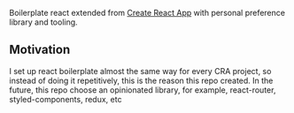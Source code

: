 Boilerplate react extended from [Create React App](https://github.com/facebook/create-react-app) with personal preference library and tooling.

## Motivation

I set up react boilerplate almost the same way for every CRA project, so instead of doing it repetitively, this is the reason this repo created. In the future, this repo choose an opinionated library, for example, react-router, styled-components, redux, etc
